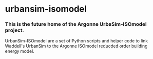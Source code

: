 # urbansim-isomodel

### This is the future home of the Argonne UrbaSim-ISOmodel project.

UrbanSim-ISOmodel are a set of Python scripts and helper code to link Waddell's UrbanSim to the Argonne ISOmodel reducded order building energy model.

